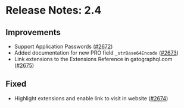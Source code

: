 # Release Notes: 2.4

## Improvements

- Support Application Passwords ([#2672](https://github.com/GatoGraphQL/GatoGraphQL/pull/2672))
- Added documentation for new PRO field `_strBase64Encode` ([#2673](https://github.com/GatoGraphQL/GatoGraphQL/pull/2673))
- Link extensions to the Extensions Reference in gatographql.com ([#2675](https://github.com/GatoGraphQL/GatoGraphQL/pull/2675))


## Fixed

- Highlight extensions and enable link to visit in website ([#2674](https://github.com/GatoGraphQL/GatoGraphQL/pull/2674))
